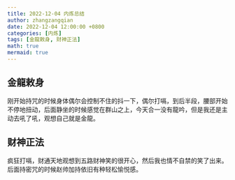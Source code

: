 ```yaml
---
title: 2022-12-04 内炼总结
author: zhangzangqian
date: 2022-12-04 12:00:00 +0800
categories: [内炼]
tags: [金龍敕身, 财神正法]
math: true
mermaid: true
---
```


## 金龍敕身

刚开始持咒的时候身体偶尔会控制不住的抖一下，偶尔打嗝，到后半段，腰部开始不停地扭动，后面静坐的时候感觉在群山之上，今天合一没有龍吟，但是我还是主动去吼了吼，观想自己就是金龍。

## 财神正法

疯狂打嗝，财通天地观想到五路财神笑的很开心，然后我也情不自禁的笑了出来。后面持密咒的时候赵帅加持依旧有种轻松愉悦感。
